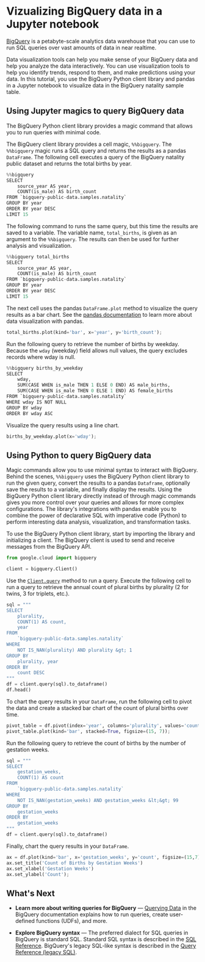 
# Vizualizing BigQuery data in a Jupyter notebook

[BigQuery](https://cloud.google.com/bigquery/docs/) is a petabyte-scale analytics data warehouse that you can use to run SQL queries over vast amounts of data in near realtime.

Data visualization tools can help you make sense of your BigQuery data and help you analyze the data interactively. You can use visualization tools to help you identify trends, respond to them, and make predictions using your data. In this tutorial, you use the BigQuery Python client library and pandas in a Jupyter notebook to visualize data in the BigQuery natality sample table.

## Using Jupyter magics to query BigQuery data

The BigQuery Python client library provides a magic command that allows you to run queries with minimal code.

The BigQuery client library provides a cell magic, `%%bigquery`. The `%%bigquery` magic runs a SQL query and returns the results as a pandas `DataFrame`. The following cell executes a query of the BigQuery natality public dataset and returns the total births by year.


```python
%%bigquery
SELECT
    source_year AS year,
    COUNT(is_male) AS birth_count
FROM `bigquery-public-data.samples.natality`
GROUP BY year
ORDER BY year DESC
LIMIT 15
```

The following command to runs the same query, but this time the results are saved to a variable. The variable name, `total_births`, is given as an argument to the `%%bigquery`. The results can then be used for further analysis and visualization.


```python
%%bigquery total_births
SELECT
    source_year AS year,
    COUNT(is_male) AS birth_count
FROM `bigquery-public-data.samples.natality`
GROUP BY year
ORDER BY year DESC
LIMIT 15
```

The next cell uses the pandas `DataFrame.plot` method to visualize the query results as a bar chart. See the [pandas documentation](https://pandas.pydata.org/pandas-docs/stable/visualization.html) to learn more about data visualization with pandas.


```python
total_births.plot(kind='bar', x='year', y='birth_count');
```

Run the following query to retrieve the number of births by weekday. Because the `wday` (weekday) field allows null values, the query excludes records where wday is null.


```python
%%bigquery births_by_weekday
SELECT
    wday,
    SUM(CASE WHEN is_male THEN 1 ELSE 0 END) AS male_births,
    SUM(CASE WHEN is_male THEN 0 ELSE 1 END) AS female_births
FROM `bigquery-public-data.samples.natality`
WHERE wday IS NOT NULL
GROUP BY wday
ORDER BY wday ASC
```

Visualize the query results using a line chart.


```python
births_by_weekday.plot(x='wday');
```

## Using Python to query BigQuery data

Magic commands allow you to use minimal syntax to interact with BigQuery. Behind the scenes, `%%bigquery` uses the BigQuery Python client library to run the given query, convert the results to a pandas `Dataframe`, optionally save the results to a variable, and finally display the results. Using the BigQuery Python client library directly instead of through magic commands gives you more control over your queries and allows for more complex configurations. The library's integrations with pandas enable you to combine the power of declarative SQL with imperative code (Python) to perform interesting data analysis, visualization, and transformation tasks.

To use the BigQuery Python client library, start by importing the library and initializing a client. The BigQuery client is used to send and receive messages from the BigQuery API.


```python
from google.cloud import bigquery

client = bigquery.Client()
```

Use the [`Client.query`](https://googleapis.github.io/google-cloud-python/latest/bigquery/generated/google.cloud.bigquery.client.Client.html#google.cloud.bigquery.client.Client.query) method to run a query. Execute the following cell to run a query to retrieve the annual count of plural births by plurality (2 for twins, 3 for triplets, etc.).


```python
sql = """
SELECT
    plurality,
    COUNT(1) AS count,
    year
FROM
    `bigquery-public-data.samples.natality`
WHERE
    NOT IS_NAN(plurality) AND plurality &gt; 1
GROUP BY
    plurality, year
ORDER BY
    count DESC
"""
df = client.query(sql).to_dataframe()
df.head()
```

To chart the query results in your `DataFrame`, run the following cell to pivot the data and create a stacked bar chart of the count of plural births over time.


```python
pivot_table = df.pivot(index='year', columns='plurality', values='count')
pivot_table.plot(kind='bar', stacked=True, figsize=(15, 7));
```

Run the following query to retrieve the count of births by the number of gestation weeks.


```python
sql = """
SELECT
    gestation_weeks,
    COUNT(1) AS count
FROM
    `bigquery-public-data.samples.natality`
WHERE
    NOT IS_NAN(gestation_weeks) AND gestation_weeks &lt;&gt; 99
GROUP BY
    gestation_weeks
ORDER BY
    gestation_weeks
"""
df = client.query(sql).to_dataframe()
```

Finally, chart the query results in your `DataFrame`.


```python
ax = df.plot(kind='bar', x='gestation_weeks', y='count', figsize=(15,7))
ax.set_title('Count of Births by Gestation Weeks')
ax.set_xlabel('Gestation Weeks')
ax.set_ylabel('Count');
```

## What's Next

+ __Learn more about writing queries for BigQuery__ — [Querying Data](https://cloud.google.com/bigquery/querying-data) in the BigQuery documentation explains how to run queries, create user-defined functions (UDFs), and more.

+ __Explore BigQuery syntax__ — The preferred dialect for SQL queries in BigQuery is standard SQL. Standard SQL syntax is described in the [SQL Reference](https://cloud.google.com/bigquery/docs/reference/standard-sql/). BigQuery's legacy SQL-like syntax is described in the [Query Reference (legacy SQL)](https://cloud.google.com/bigquery/query-reference).

